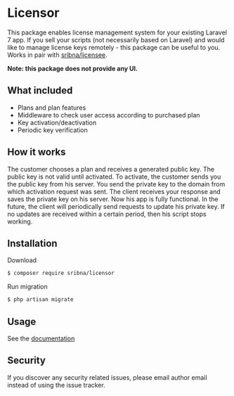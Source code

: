 # Licensor

This package enables license management system for your existing Laravel 7 app. If you sell your scripts (not necessarily based on Laravel) and would like to manage license keys remotely - this package can be useful to you.
Works in pair with [sribna/licensee](http://github.com/sribna/licensee).

**Note: this package does not provide any UI.**

## What included
 - Plans and plan features
 - Middleware to check user access according to purchased plan
 - Key activation/deactivation
 - Periodic key verification

## How it works

The customer chooses a plan and receives a generated public key. The public key is not valid until activated.
To activate, the customer sends you the public key from his server.
You send the private key to the domain from which activation request was sent.
The client receives your response and saves the private key on his server. Now his app is fully functional.
In the future, the client will periodically send requests to update his private key.
If no updates are received within a certain period, then his script stops working.

## Installation

Download

``` bash
$ composer require sribna/licensor
```

Run migration

``` bash
$ php artisan migrate
```

## Usage

See the [documentation](docs)

## Security

If you discover any security related issues, please email author email instead of using the issue tracker.
